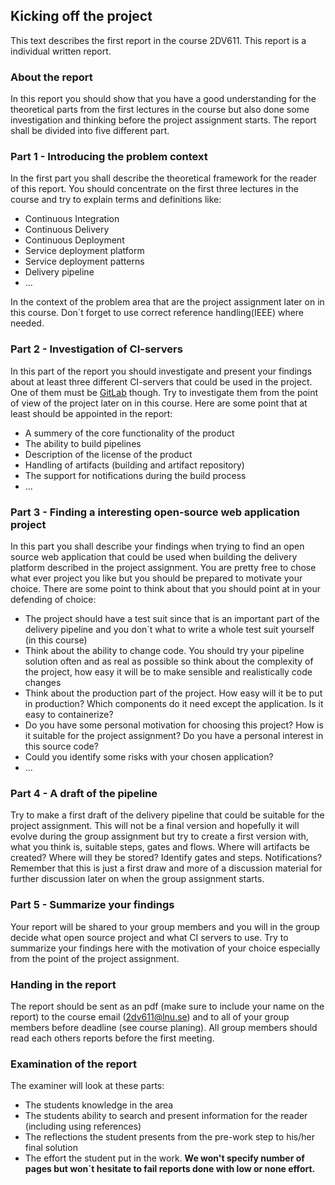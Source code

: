 ## Kicking off the project
This text describes the first report in the course 2DV611. This report is a individual written report.

### About the report
In this report you should show that you have a good understanding for the theoretical parts from the first lectures in the course but also done some investigation and thinking before the project assignment starts. The report shall be divided into five different part.

### Part 1 - Introducing the problem context
In the first part you shall describe the theoretical framework for the reader of this report. You should concentrate on the first three lectures in the course and try to explain terms and definitions like:

* Continuous Integration
* Continuous Delivery
* Continuous Deployment
* Service deployment platform
* Service deployment patterns
* Delivery pipeline
* ...

In the context of the problem area that are the project assignment later on in this course. Don´t forget to use correct reference handling(IEEE) where needed.

### Part 2 - Investigation of CI-servers
In this part of the report you should investigate and present your findings about at least three different CI-servers that could be used in the project. One of them must be [GitLab](https://about.gitlab.com) though. Try to investigate them from the point of view of the project later on in this course. Here are some point that at least should be appointed in the report:

* A summery of the core functionality of the product
* The ability to build pipelines
* Description of the license of the product
* Handling of artifacts (building and artifact repository)
* The support for notifications during the build process
* ...

### Part 3 - Finding a interesting open-source web application project
In this part you shall describe your findings when trying to find an open source web application that could be used when building the delivery platform described in the project assignment. You are pretty free to chose what ever project you like but you should be prepared to motivate your choice. There are some point to think about that you should point at in your defending of choice:

* The project should have a test suit since that is an important part of the delivery pipeline and you don´t what to write a whole test suit yourself (in this course)
* Think about the ability to change code. You should try your pipeline solution often and as real as possible so think about the complexity of the project, how easy it will be to make sensible and realistically code changes
* Think about the production part of the project. How easy will it be to put in production? Which components do it need except the application. Is it easy to containerize?
* Do you have some personal motivation for choosing this project? How is it suitable for the project assignment? Do you have a personal interest in this source code?
* Could you identify some risks with your chosen application?
* ...

### Part 4 - A draft of the pipeline
Try to make a first draft of the delivery pipeline that could be suitable for the project assignment. This will not be a final version and hopefully it will evolve during the group assignment but try to create a first version with, what you think is, suitable steps, gates and flows. Where will artifacts be created? Where will they be stored? Identify gates and steps. Notifications?
Remember that this is just a first draw and more of a discussion material for further discussion later on when the group assignment starts.

### Part 5 - Summarize your findings
Your report will be shared to your group members and you will in the group decide what open source project and what CI servers to use. Try to summarize your findings here with the motivation of your choice especially from the point of the project assignment.

### Handing in the report
The report should be sent as an pdf (make sure to include your name on the report) to the course email (2dv611@lnu.se) and to all of your group members before deadline (see course planing). All group members should read each others reports before the first meeting.

### Examination of the report
The examiner will look at these parts:
 * The students knowledge in the area
 * The students ability to search and present information for the reader (including using references)
 * The reflections the student presents from the pre-work step to his/her final solution
 * The effort the student put in the work. **We won't specify number of pages but won´t hesitate to fail reports done with low or none effort.**
